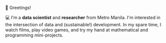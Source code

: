 
<!---
yumoldianne/yumoldianne is a ✨ special ✨ repository because its `README.md` (this file) appears on your GitHub profile.
You can click the Preview link to take a look at your changes.
--->
👋 Greetings!

💻 I’m a **data scientist** and **researcher** from Metro Manila. I'm interested in the intersection of data and (sustainable!) development. In my spare time, I watch films, play video games, and try my hand at mathematical and programming mini-projects.
